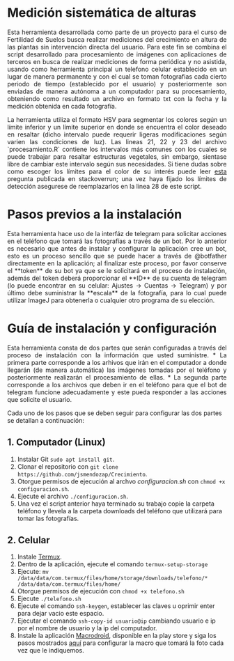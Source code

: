 # Medición sistemática de alturas

<p align="justify">Esta herramienta desarrollada como parte de un proyecto para el curso de Fertilidad de Suelos busca realizar mediciones del crecimiento en altura de las plantas sin intervención directa del usuario. Para este fin se combina el script desarrollado para procesamiento de imágenes con aplicaciones de terceros en busca de realizar mediciones de forma periódica y no asistida, usando como herramienta principal un telefono celular establecido en un lugar de manera permanente y con el cual se toman fotografias cada cierto periodo de tiempo (establecido por el usuario) y posteriormente son enviadas de manera autónoma a un computador para su procesamiento, obteniendo como resultado un archivo en formato txt con la fecha y la medición obtenida en cada fotografía.</p>

<p align="justify">La herramienta utiliza el formato HSV para segmentar los colores según un límite inferior y un límite superior en donde se encuentra el color deseado en resaltar (dicho intervalo puede requerir ligeras modificaciones según varien las condiciones de luz). Las lineas 21, 22 y 23 del archivo `procesamiento.R` contiene los intervalos más comunes con los cuales se puede trabajar para resaltar estructuras vegetales, sin embargo, sientase libre de cambiar este intervalo según sus necesidades. Si tiene dudas sobre como escoger los límites para el color de su interés puede leer <a href = "https://stackoverrun.com/es/q/2906350">esta</a> pregunta publicada en stackoverrun; una vez haya fijado los límites de detección asegurese de reemplazarlos en la linea 28 de este script.</p>

# Pasos previos a la instalación

<p align="justify">Esta herramienta hace uso de la interfáz de telegram para solicitar acciones en el teléfono que tomará las fotografías a través de un bot. Por lo anterior es necesario que antes de instalar y configurar la aplicación cree un bot, esto es un proceso sencillo que se puede hacer a través de @botfather directamente en la aplicación; al finalizar este proceso, por favor conserve el **token** de su bot ya que se le solicitará en el proceso de instalación, además del token deberá proporcionar el **ID** de su cuenta de telegram (lo puede encontrar en su celular: Ajustes -> Cuentas -> Telegram) y por último debe suministrar la **escala** de la fotografía, para lo cual puede utilizar ImageJ para obtenerla o cualquier otro programa de su elección.</p>

# Guía de instalación y configuración

<p align="justify">Esta herramienta consta de dos partes que serán configuradas a través del proceso de instalación con la información que usted suministre.
* La primera parte corresponde a los arhivos que irán en el computador a donde llegarán (de manera automática) las imágenes tomadas por el teléfono  y posteriormente realizarán el procesamiento de ellas.
* La segunda parte corresponde a los archivos que deben ir en el teléfono para que el bot de telegram funcione adecuadamente y este pueda responder a las acciones que solicite el usuario.</p>

Cada uno de los pasos que se deben seguir para configurar las dos partes se detallan a continuación:

## 1. Computador (Linux)

1. Instalar Git `sudo apt install git`.
2. Clonar el repositorio  con `git clone https://github.com/jsmendozap/Crecimiento`.
3. Otorgue permisos de ejecución al archvo *configuracion.sh* con `chmod +x configuracion.sh`.
4. Ejecute el archivo `./configuracion.sh`.
5. Una vez el script anterior haya terminado su trabajo copie la carpeta teléfono y llevela a la carpeta downloads del teléfono que utilizará para tomar las fotografías.

## 2. Celular

1. Instale [Termux](https://play.google.com/store/apps/details?id=com.termux&hl=es_CO&gl=US).
2. Dentro de la aplicación, ejecute el comando `termux-setup-storage`
3. Ejecute: `mv /data/data/com.termux/files/home/storage/downloads/telefono/* /data/data/com.termux/files/home/`
4. Otorgue permisos de ejecución con `chmod +x telefono.sh`
5. Ejecute `./telefono.sh`
6. Ejecute el comando `ssh-keygen`, establecer las claves u oprimir enter para dejar vacio este espacio.
7. Ejecutar el comando `ssh-copy-id usuario@ip` cambiando usuario e ip por el nombre de usuario y la ip del computador.
8. Instale la aplicación [Macrodroid](https://play.google.com/store/apps/details?id=com.arlosoft.macrodroid&hl=es_CO&gl=US), disponible en la play store y siga los pasos mostrados [aquí](https://github.com/jsmendozap/Crecimiento/blob/main/Configuraci%C3%B3n%20Macrodroid.gif) para configurar la macro que tomará la foto cada vez que le indiquemos.
